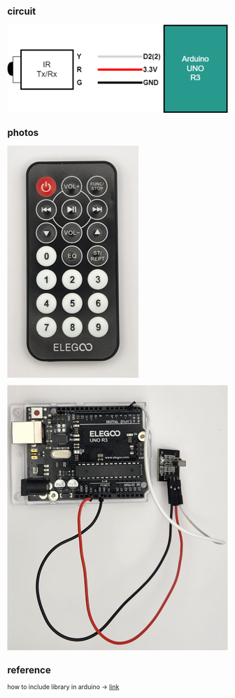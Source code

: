 ## circuit
![](./remote-controller.drawio.png)
## photos
<img src="./remote-controller.jpg" width="300"/>

![](./remote-controller_rxtx.jpg)
## reference
how to include library in arduino -> [link](./include-lib.md)